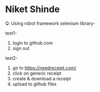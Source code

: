# Niket Shinde


Q: Using robot framework selenium library-

test1-
1. login to github.com
2. sign out

test2-
1. go to https://needreceipt.com/
2. click on generic receipt
3. create & download a receipt
4. upload to github files
